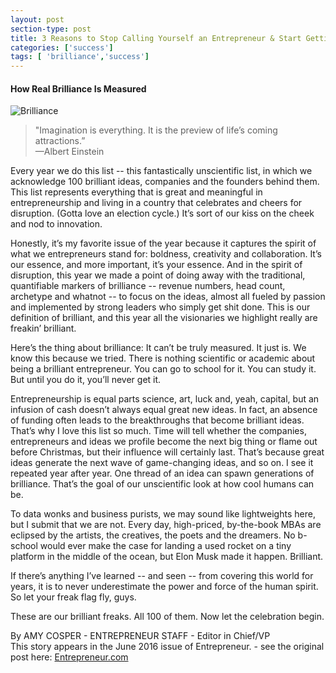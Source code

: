 ```yaml
---
layout: post
section-type: post
title: 3 Reasons to Stop Calling Yourself an Entrepreneur & Start Getting Real
categories: ['success']
tags: [ 'brilliance','success']
---
```


#### How Real Brilliance Is Measured    

![Brilliance](/img/20160503160757-amy-cosper.jpg "Brilliance")

> "Imagination is everything. It is the preview of life’s coming attractions.”  
—Albert Einstein  

Every year we do this list -- this fantastically unscientific list, in which we acknowledge 100 brilliant ideas, companies and the founders behind them. This list represents everything that is great and meaningful in entrepreneurship and living in a country that celebrates and cheers for disruption. (Gotta love an election cycle.) It’s sort of our kiss on the cheek and nod to innovation.  

Honestly, it’s my favorite issue of the year because it captures the spirit of what we entrepreneurs stand for: boldness, creativity and collaboration. It’s our essence, and more important, it’s your essence. And in the spirit of disruption, this year we made a point of doing away with the traditional, quantifiable markers of brilliance -- revenue numbers, head count, archetype and whatnot -- to focus on the ideas, almost all fueled by passion and implemented by strong leaders who simply get shit done. This is our definition of brilliant, and this year all the visionaries we highlight really are freakin’ brilliant.   

Here’s the thing about brilliance: It can’t be truly measured. It just is. We know this because we tried. There is nothing scientific or academic about being a brilliant entrepreneur. You can go to school for it. You can study it. But until you do it, you’ll never get it.  

Entrepreneurship is equal parts science, art, luck and, yeah, capital, but an infusion of cash doesn’t always equal great new ideas. In fact, an absence of funding often leads to the breakthroughs that become brilliant ideas. That’s why I love this list so much. Time will tell whether the companies, entrepreneurs and ideas we profile become the next big thing or flame out before Christmas, but their influence will certainly last. That’s because great ideas generate the next wave of game-changing ideas, and so on. I see it repeated year after year. One thread of an idea can spawn generations of brilliance. That’s the goal of our unscientific look at how cool humans can be.  

To data wonks and business purists, we may sound like lightweights here, but I submit that we are not. Every day, high-priced, by-the-book MBAs are eclipsed by the artists, the creatives, the poets and the dreamers. No b-school would ever make the case for landing a used rocket on a tiny platform in the middle of the ocean, but Elon Musk made it happen. Brilliant.  

 If there’s anything I’ve learned -- and seen -- from covering this world for years, it is to never underestimate the power and force of the human spirit. So let your freak flag fly, guys.   

These are our brilliant freaks. All 100 of them. Now let the celebration begin.   

By AMY COSPER - ENTREPRENEUR STAFF - Editor in Chief/VP  
This story appears in the June 2016 issue of Entrepreneur. - see the original post here: [Entrepreneur.com](https://www.entrepreneur.com/article/275095)  


